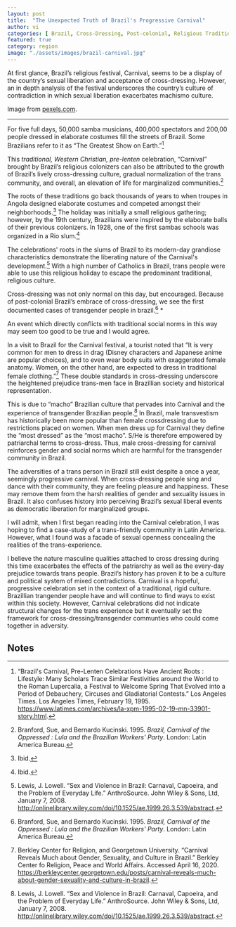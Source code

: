 ```yaml
---
layout: post
title:  "The Unexpected Truth of Brazil's Progressive Carnival"
author: vi
categories: [ Brazil, Cross-Dressing, Post-colonial, Religious Traditions, region ]
featured: true
category: region
image: "./assets/images/brazil-carnival.jpg"
---
```

At first glance, Brazil’s religious festival, Carnival, seems to be a display of the country’s sexual liberation and acceptance of cross-dressing. However, an in depth analysis  of the festival underscores the country’s culture of contradiction in which sexual liberation exacerbates machismo culture. 

Image from [pexels.com](https://www.pexels.com/search/brazil/).

<hr>

For five full days, 50,000 samba musicians, 400,000 spectators and  200,00 people dressed in elaborate costumes fill the streets of Brazil. Some Brazilians refer to it as “The Greatest Show on Earth.”[^1]

This _traditional, Western Christian, pre-lenten_ celebration, “Carnival” brought by Brazil’s religious colonizers can also be attributed to the growth of Brazil’s lively cross-dressing culture, gradual normalization of the trans community, and overall, an elevation of life for marginalized communities.[^2]

The roots of these traditions go back thousands of years to when troupes in Angola designed elaborate costumes and competed amongst their neighborhoods.[^3] The holiday was initially a small religious gathering; however, by the 19th century, Brazilians were inspired by the elaborate balls of their previous colonizers. In 1928, one of the first sambas schools was organized in a Rio slum.[^4] 

The celebrations' roots in the slums of Brazil to its modern-day grandiose characteristics demonstrate the liberating nature of the Carnival's development.[^5] With a high number of Catholics in Brazil, trans people were able to use this religious holiday to escape the predominant traditional, religious culture. 

Cross-dressing was not only normal on this day, but encouraged. Because of post-colonial Brazil’s embrace of cross-dressing, we see the first documented cases of transgender people in brazil.[^6] *

An event which directly conflicts with traditional social norms in this way may seem too good to be true and I would agree. 

In a visit to Brazil for the Carnival festival, a tourist noted that “It is very common for men to dress in drag (Disney characters and Japanese anime are popular choices), and to even wear body suits with exaggerated female anatomy. Women, on the other hand, are expected to dress in traditional female clothing.”[^7] These double standards in cross-dressing underscore the heightened prejudice trans-men face in Brazillian society and historical representation. 

This is due to “macho” Brazilian culture that pervades into Carnival and the experience of transgender Brazilian people.[^8] In Brazil, male transvestism has historically been more popular than female crossdressing due to restrictions placed on women. When men dress up for Carnival they define the “most dressed” as the “most macho”. S/He is therefore empowered by patriarchal terms to cross-dress. Thus, male cross-dressing for carnival reinforces gender and social norms which are harmful for the transgender community in Brazil. 

The adversities of a trans person in Brazil still exist despite a once a year, seemingly progressive carnival. When cross-dressing people sing and dance with their community, they are feeling pleasure and happiness. These may remove them from the harsh realities of  gender and sexuality issues in Brazil. It also confuses history into perceiving Brazil’s sexual liberal events as democratic liberation for marginalized groups.

I will admit, when I first began reading into the Carnival celebration, I was hoping to find a case-study of a trans-friendly community in Latin America. However, what I found was a facade of sexual openness concealing the realities of the trans-experience. 

I believe the nature masculine qualities attached to cross dressing during this time exacerbates the effects of the patriarchy as well as the every-day prejudice towards trans people. Brazil’s history has proven it to be a culture and political system of mixed contradictions. Carnival is a hopeful, progressive celebration set in the context of a traditional, rigid culture. Brazillian trangender people have and will continue to find ways to exist within this society. However, Carnival celebrations did not indicate structural changes for the trans experience but it eventually set the framework for cross-dressing/transgender communties who could come together in adversity.  


<!-- Footnotes themselves at the bottom. -->
## Notes

[^1]:
     “Brazil's Carnival, Pre-Lenten Celebrations Have Ancient Roots : Lifestyle: Many Scholars Trace Similar Festivities around the World to the Roman Lupercalia, a Festival to Welcome Spring That Evolved into a Period of Debauchery, Circuses and Gladiatorial Contests.” Los Angeles Times. Los Angeles Times, February 19, 1995. https://www.latimes.com/archives/la-xpm-1995-02-19-mn-33901-story.html.

[^2]:
     Branford, Sue, and Bernardo Kucinski. 1995. _Brazil, Carnival of the Oppressed : Lula and the Brazilian Workers' Party_. London: Latin America Bureau.

[^3]:
     Ibid. 

[^4]:
     Ibid.

[^5]:
     Lewis, J. Lowell. “Sex and Violence in Brazil: Carnaval, Capoeira, and the Problem of Everyday Life.” AnthroSource. John Wiley & Sons, Ltd, January 7, 2008. http://onlinelibrary.wiley.com/doi/10.1525/ae.1999.26.3.539/abstract.

[^6]:
      Branford, Sue, and Bernardo Kucinski. 1995. _Brazil, Carnival of the Oppressed : Lula and the Brazilian Workers' Party_. London: Latin America Bureau.

[^7]:
     Berkley Center for Religion, and Georgetown University. “Carnival Reveals Much about Gender, Sexuality, and Culture in Brazil.” Berkley Center fo Religion, Peace and World Affairs. Accessed April 16, 2020. https://berkleycenter.georgetown.edu/posts/carnival-reveals-much-about-gender-sexuality-and-culture-in-brazil.

[^8]:
     Lewis, J. Lowell. “Sex and Violence in Brazil: Carnaval, Capoeira, and the Problem of Everyday Life.” AnthroSource. John Wiley & Sons, Ltd, January 7, 2008. http://onlinelibrary.wiley.com/doi/10.1525/ae.1999.26.3.539/abstract.
